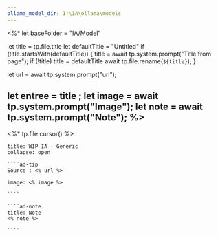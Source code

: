 ```yaml
---
ollama_model_dir: I:\IA\ollama\models
---
```

<%*
  let baseFolder = "IA/Model"

  let title = tp.file.title
  let defaultTitle = "Untitled"
  if (title.startsWith(defaultTitle)) {
    title = await tp.system.prompt("Title from page");
    if (!title) title = defaultTitle
    await tp.file.rename(`${title}`);
  } 

let url = await tp.system.prompt("url");

let entree = title ;
let image = await tp.system.prompt("Image");
let note = await tp.system.prompt("Note");
%>
---
<%* tp.file.cursor() %> 
``````ad-example
title: WIP IA - Generic
collapse: open

````ad-tip
Source : <% url %>

image: <% image %> 

````

````ad-note
title: Note
<% note %> 

````

``````
